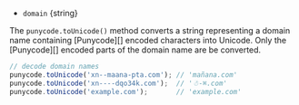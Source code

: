 <!-- YAML
added: v0.6.1
-->

* `domain` {string}

The `punycode.toUnicode()` method converts a string representing a domain name
containing [Punycode][] encoded characters into Unicode. Only the [Punycode][]
encoded parts of the domain name are be converted.

```js
// decode domain names
punycode.toUnicode('xn--maana-pta.com'); // 'mañana.com'
punycode.toUnicode('xn----dqo34k.com');  // '☃-⌘.com'
punycode.toUnicode('example.com');       // 'example.com'
```

